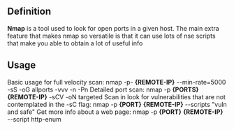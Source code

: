 ## Definition
__Nmap__ is a tool used to look for open ports in a given host. The main extra feature that makes nmap so versatile is that it can use lots of nse scripts that make you able to obtain a lot of useful info

## Usage
Basic usage for full velocity scan:
	nmap -p- __{REMOTE-IP}__ --min-rate=5000 -sS -oG allports -vvv -n -Pn
Detailed port scan:
	nmap -p __{PORTS}__ __{REMOTE-IP}__ -sCV -oN targeted
Scan in look for vulnerabilities that are not contemplated in the -sC flag:
	nmap -p __{PORT}__ __{REMOTE-IP}__ --scripts "vuln and safe"
Get more info about a web page:
	nmap -p __{PORT}__ __{REMOTE-IP}__ --script http-enum